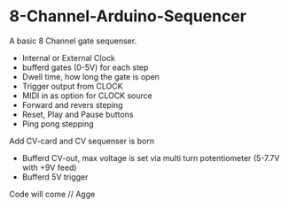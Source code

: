 # 8-Channel-Arduino-Sequencer

A basic 8 Channel gate sequenser. 
 - Internal or External Clock
 - bufferd gates (0-5V) for each step
 - Dwell time, how long the gate is open
 - Trigger output from CLOCK
 - MIDI in as option for CLOCK source
 - Forward and revers steping
 - Reset, Play and Pause buttons
 - Ping pong stepping

Add CV-card and CV sequenser is born
 - Bufferd CV-out, max voltage is set via multi turn potentiometer (5-7.7V with +9V feed)
 - Bufferd 5V trigger

Code will come
// Agge
